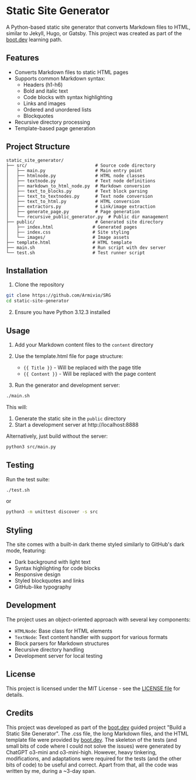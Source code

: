 # Static Site Generator

A Python-based static site generator that converts Markdown files to HTML, similar to Jekyll, Hugo, or Gatsby. This project was created as part of the [boot.dev](https://www.boot.dev) learning path.

## Features

- Converts Markdown files to static HTML pages
- Supports common Markdown syntax:
  - Headers (h1-h6)
  - Bold and italic text
  - Code blocks with syntax highlighting
  - Links and images
  - Ordered and unordered lists
  - Blockquotes
- Recursive directory processing
- Template-based page generation

## Project Structure

```
static_site_generator/
├── src/                          # Source code directory
│   ├── main.py                   # Main entry point
│   ├── htmlnode.py               # HTML node classes
│   ├── textnode.py               # Text node definitions
│   ├── markdown_to_html_node.py  # Markdown conversion
│   ├── text_to_blocks.py         # Text block parsing
│   ├── text_to_textnodes.py      # Text node conversion
│   ├── text_to_html.py           # HTML conversion
│   ├── extractors.py             # Link/image extraction
│   ├── generate_page.py          # Page generation
│   └── recursive_public_generator.py  # Public dir management
├── public/                       # Generated site directory
│   ├── index.html               # Generated pages
│   ├── index.css                # Site styling
│   └── images/                  # Image assets
├── template.html                # HTML template
├── main.sh                      # Run script with dev server
└── test.sh                      # Test runner script
```

## Installation

1. Clone the repository
```bash
git clone https://github.com/Armivio/SRG
cd static-site-generator
```

2. Ensure you have Python 3.12.3 installed

## Usage

1. Add your Markdown content files to the `content` directory
2. Use the template.html file for page structure:
   - `{{ Title }}` - Will be replaced with the page title
   - `{{ Content }}` - Will be replaced with the page content

3. Run the generator and development server:
```bash
./main.sh
```

This will:
1. Generate the static site in the `public` directory
2. Start a development server at http://localhost:8888

Alternatively, just build without the server:
```bash
python3 src/main.py
```

## Testing

Run the test suite:
```bash
./test.sh
```
or
```bash
python3 -m unittest discover -s src
```

## Styling

The site comes with a built-in dark theme styled similarly to GitHub's dark mode, featuring:
- Dark background with light text
- Syntax highlighting for code blocks
- Responsive design
- Styled blockquotes and links
- GitHub-like typography

## Development

The project uses an object-oriented approach with several key components:

- `HTMLNode`: Base class for HTML elements
- `TextNode`: Text content handler with support for various formats
- Block parsers for Markdown structures
- Recursive directory handling
- Development server for local testing

## License

This project is licensed under the MIT License - see the [LICENSE file](https://github.com/Armivio/SRG?tab=MIT-1-ov-file) for details.

## Credits

This project was developed as part of the [boot.dev](https://www.boot.dev) guided project "Build a Static Site Generator". 
The .css file, the long Markdown files, and the HTML template file were provided by [boot.dev](https://www.boot.dev).
The skeleton of the tests (and small bits of code where I could not solve the issues) were generated by ChatGPT o3-mini and o3-mini-high. However, heavy tinkering, modifications, and adaptations were required for the tests (and the other bits of code) to be useful and correct.
Apart from that, all the code was written by me, during a ~3-day span.
